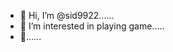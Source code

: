 - 👋 Hi, I’m @sid9922......
- 👀 I’m interested in playing game.....
- 👋......

<!---
sid9922/sid9922 is a ✨ special ✨ repository because its `README.md` (this file) appears on your GitHub profile.
You can click the Preview link to take a look at your changes.
--->
